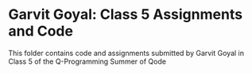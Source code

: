 # Garvit Goyal: Class 5 Assignments and Code
This folder contains code and assignments submitted by Garvit Goyal in Class 5 of the Q-Programming Summer of Qode